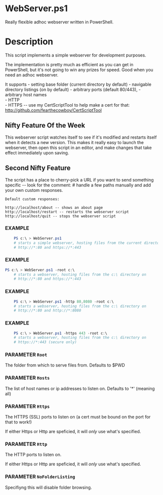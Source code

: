 # WebServer.ps1

Really flexible adhoc webserver written in PowerShell.

# Description

   This script implements a simple webserver for development purposes.

   The implementation is pretty much as efficient as you can get in PowerShell,
   but it's not going to win any prizes for speed. Good when you need an adhoc
   webserver.
   
   It supports 
    - setting base folder (current directory by default)
    - navigable directory listings (on by default)
    - arbitrary ports (default 80/443),
    - arbitrary host names    
    - HTTP  
    - HTTPS -- use my CertScriptTool to help make a cert for that: http://github.com/fearthecowboy/CertScriptTool 
   
## Nifty Feature Of the Week
   
   This webserver script watches itself to see if it's modified and restarts 
   itself when it detects a new version. This makes it really easy to launch 
   the webserver, then open this script in an editor, and make changes that
   take effect immediately upon saving.
   
## Second Nifty Feature

   The script has a place to cherry-pick a URL if you want to send something 
   specific -- look for the comment: 
       # handle a few paths manually
   and add your own custom responses.
   
    Default custom responses:
    
    http://localhost/about -- shows an about page
    http://localhost/restart -- restarts the webserver script
    http://localhost/quit -- stops the webserver script

### EXAMPLE

``` powershell
    PS c:\ > WebServer.ps1 
    # starts a simple webserver, hosting files from the current directory on 
    # http://*:80 and https://*:443 
```

### EXAMPLE

``` powershell
PS c:\ > WebServer.ps1 -root c:\
    # starts a webserver, hosting files from the c:\ directory on 
    # http://*:80 and https://*:443 
```
   
### EXAMPLE

``` powershell
    PS c:\ > WebServer.ps1 -http 80,8080 -root c:\
    # starts a webserver, hosting files from the c:\ directory on 
    # http://*:80 and http://*:8080
```    
    
### EXAMPLE

``` powershell    
    PS c:\ > WebServer.ps1 -https 443 -root c:\
    # starts a webserver, hosting files from the c:\ directory on 
    # https://*:443 (secure only)
```

### PARAMETER `Root`
  The folder from which to serve files from. Defaults to $PWD
  
### PARAMETER `Hosts`
  The list of host names or ip addresses to listen on. Defaults to '*' (meaning all)
  
### PARAMETER `Https`
  The HTTPS (SSL) ports to listen on (a cert must be bound on the port for that to work!)
  
  If either Https or Http are speficied, it will *only* use what's specified.

### PARAMETER `Http`
  The HTTP ports to listen on.
  
  If either Https or Http are speficied, it will *only* use what's specified.
  
### PARAMETER `NoFolderListing`
  Specifiyng this will disable folder browsing.
